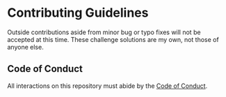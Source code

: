 # Contributing Guidelines

Outside contributions aside from minor bug or typo fixes will not be accepted
at this time. These challenge solutions are my own, not those of anyone else.

## Code of Conduct

All interactions on this repository must abide by the
[Code of Conduct][code of conduct].

[code of conduct]: https://github.com/bsoyka/.github/blob/main/CODE_OF_CONDUCT.md
